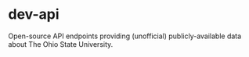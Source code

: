 # dev-api
Open-source API endpoints providing (unofficial) publicly-available data about The Ohio State University.
